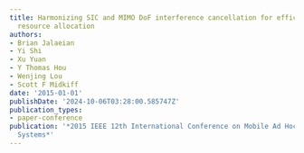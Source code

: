 ```yaml
---
title: Harmonizing SIC and MIMO DoF interference cancellation for efficient network-wide
  resource allocation
authors:
- Brian Jalaeian
- Yi Shi
- Xu Yuan
- Y Thomas Hou
- Wenjing Lou
- Scott F Midkiff
date: '2015-01-01'
publishDate: '2024-10-06T03:28:00.585747Z'
publication_types:
- paper-conference
publication: '*2015 IEEE 12th International Conference on Mobile Ad Hoc and Sensor
  Systems*'
---
```

